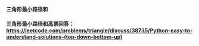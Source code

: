 #### 三角形最小路径和
#### 三角形最小路径和高票回答： https://leetcode.com/problems/triangle/discuss/38735/Python-easy-to-understand-solutions-(top-down-bottom-up)